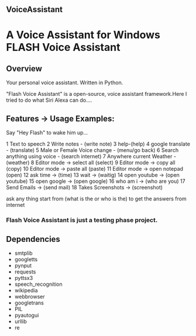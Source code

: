 ## VoiceAssistant
A Voice Assistant for Windows
FLASH Voice Assistant
==========

Overview
--------

Your personal voice assistant. Written in Python.

"Flash Voice Assistant" is a open-source, voice assistant framework.Here I tried to do what Siri Alexa can do....

Features -> Usage Examples:
---------------
Say "Hey Flash" to wake him up...

1 Text to speech
2 Write notes - (write note)
3 help-(help)
4 google translate - (translate)
5 Male or Female Voice change - (menu/go back)
6 Search anything using voice - (search internet)
7 Anywhere current Weather - (weather)
8 Editor mode -> select all (select)
9 Editor mode -> copy all (copy)
10 Editor mode -> paste all (paste)
11 Editor mode -> open notepad (open)
12 ask time -> (time)
13 wait -> (waitig)
14 open youtube -> (open youtube)
15 open google -> (open google)
16 who am i -> (who are you)
17 Send Emails -> (send mail)
18 Takes Screenshots -> (screenshot)

ask any thing start from (what is the or who is the) to get the answers from internet

### Flash Voice Assistant is just a testing phase project. 

Dependencies
-----------------

- smtplib
- googletts
- pynput
- requests
- pyttsx3
- speech_recognition
- wikipedia
- webbrowser
- googletrans
- PIL 
- pyautogui
- urllib
- re



